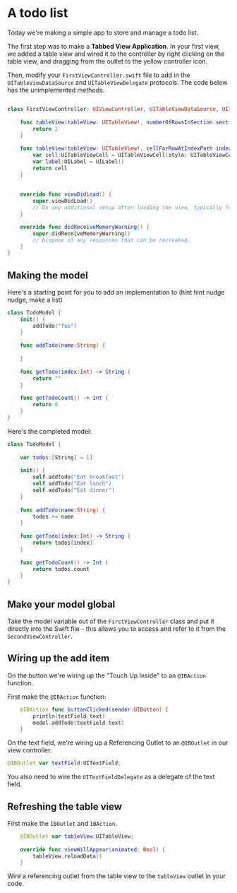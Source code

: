 # A todo list

Today we're making a simple app to store and manage a todo list.

The first step was to make a **Tabbed View Application**. In your first view, we added a table view and wired it to the controller by right clicking on the table view, and dragging from the outlet to the yellow controller icon.

Then, modify your `FirstViewController.swift` file to add in the `UITableViewDataSource` and `UITableViewDelegate` protocols. The code below has the unimplemented methods.
```swift

class FirstViewController: UIViewController, UITableViewDataSource, UITableViewDelegate {
    
    func tableView(tableView: UITableView!, numberOfRowsInSection section: Int) -> Int {
        return 2
    }
    
    func tableView(tableView: UITableView!, cellForRowAtIndexPath indexPath: NSIndexPath!) -> UITableViewCell! {
        var cell:UITableViewCell = UITableViewCell(style: UITableViewCellStyle.Default, reuseIdentifier: "")
        var label:UILabel = UILabel()
        return cell
    }
    
    
    override func viewDidLoad() {
        super.viewDidLoad()
        // Do any additional setup after loading the view, typically from a nib.
    }

    override func didReceiveMemoryWarning() {
        super.didReceiveMemoryWarning()
        // Dispose of any resources that can be recreated.
    }
}
```

## Making the model

Here's a starting point for you to add an implementation to (hint hint nudge nudge, make a list)
```swift
class TodoModel {
    init() {
        addTodo("foo")
    }
    
    func addTodo(name:String) {
        
    }
    
    func getTodo(index:Int) -> String {
        return ""
    }
    
    func getTodoCount() -> Int {
        return 0
    }
}
```

Here's the completed model:
```swift
class TodoModel {
    
    var todos:[String] = []
    
    init() {
        self.addTodo("Eat breakfast")
        self.addTodo("Eat lunch")
        self.addTodo("Eat dinner")
    }
    
    func addTodo(name:String) {
        todos += name
    }
    
    func getTodo(index:Int) -> String {
        return todos[index]
    }
    
    func getTodoCount() -> Int {
        return todos.count
    }
}
```

## Make your model global

Take the model variable out of the `FirstViewController` class and put it directly into the Swift file - this allows you to access and refer to it from the `SecondViewController`.

## Wiring up the add item

On the button we're wiring up the "Touch Up Inside" to an `@IBAction` function.

First make the `@IBAction` function:
```swift
    @IBAction func buttonClicked(sender:UIButton) {
        println(textField.text)
        model.addTodo(textField.text)
    }
```

On the text field, we're wiring up a Referencing Outlet to an `@IBOutlet` in our view controller.
```swift
@IBOutlet var textField:UITextField;
```

You also need to wire the `UITextFieldDelegate` as a delegate of the text field.

## Refreshing the table view

First make the `IBOutlet` and `IBAction`.
```swift
    @IBOutlet var tableView:UITableView;
    
    override func viewWillAppear(animated: Bool) {
        tableView.reloadData()
    }
```

Wire a referencing outlet from the table view to the `tableView` outlet in your code.
